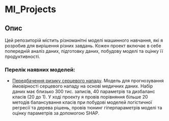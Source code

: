 # Ml_Projects
## Опис
Цей репозиторій містить різноманітні моделі машинного навчання, які я розробив для вирішення різних завдань. Кожен проект включає в себе попередній аналіз даних, підготовку даних, побудову моделі та оцінку її продуктивності.

### Перелік наявних моделей:
- [Передбачення ризику серцевого нападу](./heart_attack_prediction). Модель для прогнозування ймовірності серцевого нападу на основі медичних даних. Набір даних має близько 300 тис. записів, 40 параметрів та дизбаланс класів (20 до 1).  У ході проекту я провів порівняння більше 20 методів балансування класів при побудові моделей логістичної регресії та дерева рішень, провів тюнинг гіперпараметрів моделі та оцінку параметрів за допомогою SHAP.
